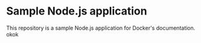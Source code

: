 # Sample Node.js application

This repository is a sample Node.js application for Docker's documentation.
okok